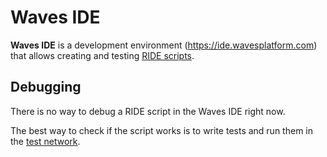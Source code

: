 # Waves IDE

 **Waves IDE** is a development environment (<https://ide.wavesplatform.com>) that allows creating and testing [RIDE scripts](/ride/ride-script.md).

## Debugging

There is no way to debug a RIDE script in the Waves IDE right now.

The best way to check if the script works is to write tests and run them in the [test network](/blockchain/blockchain-network/test-network.md).
